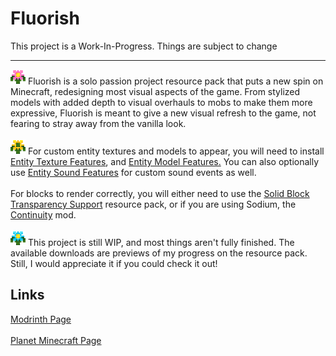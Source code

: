 # Fluorish
This project is a Work-In-Progress. Things are subject to change
<hr>
<img src=https://raw.githubusercontent.com/RyanCR03/Fluorish/refs/heads/main/fluora_icon_stable.png alt=fluora width=24>
Fluorish is a solo passion project resource pack that puts a new spin on Minecraft, redesigning most visual aspects of the game. From stylized models with added depth to visual overhauls to mobs to make them more expressive, Fluorish is meant to give a new visual refresh to the game, not fearing to stray away from the vanilla look. <br />
<br />
<img src=https://raw.githubusercontent.com/RyanCR03/Fluorish/refs/heads/main/fluora_icon_addon.png alt=fluora width=24>
For custom entity textures and models to appear, you will need to install <a href=https://modrinth.com/mod/entitytexturefeatures>Entity Texture Features</a>, and <a href=https://modrinth.com/mod/entity-model-features>Entity Model Features.</a> You can also optionally use <a href=https://modrinth.com/mod/esf>Entity Sound Features</a> for custom sound events as well. <br />
<br />
For blocks to render correctly, you will either need to use the <a href=https://modrinth.com/resourcepack/solid-block-transparency-support>Solid Block Transparency Support</a> resource pack, or if you are using Sodium, the <a href=https://modrinth.com/mod/continuity>Continuity</a> mod. <br />
<br />
<img src=https://raw.githubusercontent.com/RyanCR03/Fluorish/refs/heads/main/fluora_icon_beta.png alt=fluora width=24> This project is still WIP, and most things aren't fully finished. The available downloads are previews of my progress on the resource pack. Still, I would appreciate it if you could check it out! 

## Links
<a href=https://modrinth.com/resourcepack/fluorish> Modrinth Page</a> <br>
<br>
<a href=https://www.planetminecraft.com/texture-pack/fluorish/> Planet Minecraft Page</a>
